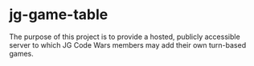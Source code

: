 # jg-game-table
The purpose of this project is to provide a hosted, publicly accessible server to which JG Code Wars members may add their own turn-based games.
